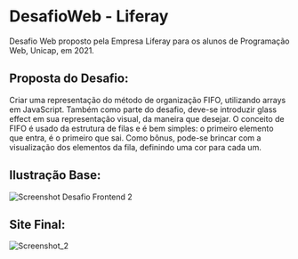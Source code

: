 # DesafioWeb - Liferay
Desafio Web proposto pela Empresa Liferay para os alunos de Programação Web, Unicap, em 2021.

## Proposta do Desafio:
Criar uma representação do método de organização FIFO, utilizando arrays em JavaScript. Também como parte do desafio, deve-se introduzir glass effect em sua representação visual, da maneira que desejar.
O conceito de FIFO é usado da estrutura de filas e é bem simples: o primeiro elemento que entra, é o primeiro que sai.
Como bônus, pode-se brincar com a visualização dos elementos da fila, definindo uma cor para cada um. 

## Ilustração Base:
![Screenshot Desafio Frontend 2](https://user-images.githubusercontent.com/54013675/188023051-5c876f72-256f-4ba8-bae5-913e0824cf49.png)

## Site Final:
![Screenshot_2](https://user-images.githubusercontent.com/54013675/188348429-83b54f3c-000e-4f30-9b4e-cb5a8410ddf8.png)
